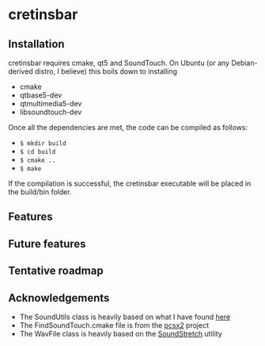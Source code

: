 # cretinsbar

## Installation
cretinsbar requires cmake, qt5 and SoundTouch. On Ubuntu (or any Debian-derived distro, I believe) this boils down to installing
* cmake
* qtbase5-dev
* qtmultimedia5-dev
* libsoundtouch-dev

Once all the dependencies are met, the code can be compiled as follows:
* ``$ mkdir build``
* ``$ cd build``
* ``$ cmake ..``
* ``$ make``

If the compilation is successful, the cretinsbar executable will be placed in the build/bin folder. 

## Features

## Future features

## Tentative roadmap

## Acknowledgements
* The SoundUtils class is heavily based on what I have found [here](http://www.morethantechnical.com/2014/10/13/touch-your-sound-with-soundtouch-wcode/)
* The FindSoundTouch.cmake file is from the [pcsx2](http://pcsx2.net/) project
* The WavFile class is heavily based on the [SoundStretch](https://www.surina.net/soundtouch/soundstretch.html) utility
